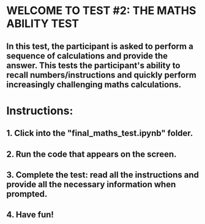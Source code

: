 # WELCOME TO TEST #2: THE MATHS ABILITY TEST
## In this test, the participant is asked to perform a sequence of calculations and provide the answer. This tests the participant's ability to recall numbers/instructions and quickly perform increasingly challenging maths calculations.
# Instructions:
## 1. Click into the "final_maths_test.ipynb" folder.
## 2. Run the code that appears on the screen. 
## 3. Complete the test: read all the instructions and provide all the necessary information when prompted. 
## 4. Have fun!

